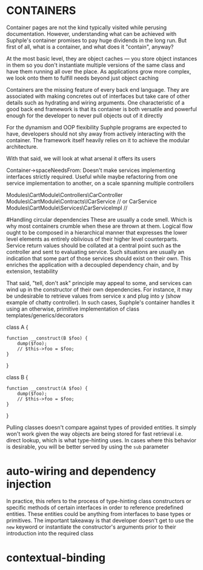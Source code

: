 # CONTAINERS
Container pages are not the kind typically visited while perusing documentation. However, understanding what can be achieved with Suphple's container promises to pay huge dividends in the long run. But first of all, what is a container, and what does it "contain", anyway?

At the most basic level, they are object caches — you store object instances in them so you don't instantiate multiple versions of the same class and have them running all over the place. As applications grow more complex, we look onto them to fulfill needs beyond just object caching

Containers are the missing feature of every back end language. They are associated with making concretes out of interfaces but take care of other details such as hydrating and wiring arguments. One characteristic of a 
good back end framework is that its container is both versatile and powerful enough for the developer to never pull objects out of it directly

For the dynamism and OOP flexibility Suphple programs are expected to have, 
developers should not shy away from actively interacting with the 
container. The framework itself heavily relies on it to achieve the modular 
architecture.

With that said, we will look at what arsenal it offers its users

Container->spaceNeedsFrom: Doesn't make services implementing interfaces 
strictly required. Useful while maybe refactoring from one service 
implementation to another, on a scale spanning multiple controllers

Modules\CartModule\Controllers\CarController
Modules\CartModule\Contracts\ICarService // or CarService
Modules\CartModule\Services\CarServiceImpl //


#Handling circular dependencies
These are usually a code smell. Which is why most containers crumble when 
these are thrown at them. Logical flow ought to be composed in a 
hierarchical manner that expresses the lower level elements as entirely 
oblivious of their higher level counterparts. Service return values should 
be collated at a central point such as the controller and sent to 
evaluating service. Such situations are usually an indication that some 
part of those services should exist on their own. This enriches the 
application with a decoupled dependency chain, and by extension, 
testability

That said, "tell, don't ask" principle may appeal to some, and services can 
wind up in the constructor of their own dependencies. For instance, it may 
be undesirable to retrieve values from service x and plug into y (show 
example of chatty controller). In such cases, Suphple's container handles it using an otherwise, primitive implementation of class templates/generics/decorators

class A {

    function __construct(B $foo) {
        dump($foo);
        // $this->foo = $foo;
    }
}

class B {

    function __construct(A $foo) {
        dump($foo);
        // $this->foo = $foo;
    }
}

Pulling classes doesn't compare against types of provided entities. It simply won't work given the way objects are being stored for fast retrieval i.e. direct lookup, which is what type-hinting uses. In cases where this behavior is desirable, you will be better served by using the `sub` parameter

# auto-wiring and dependency injection
In practice, this refers to the process of type-hinting class constructors or specific methods of certain interfaces in order to reference predefined entities. These entities could be anything from interfaces to base types or primitives. The important takeaway is that developer doesn't get to use the `new` keyword or instantiate the constructor's arguments prior to their introduction into the required class

# contextual-binding